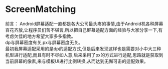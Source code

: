 # ScreenMatching
前言：
    Android屏幕适配一直都是各大公司最头疼的事情,由于Android机各种屏幕百花齐放,让程序员们苦不堪言,所以把自己屏幕适配方面的经验与大家分享一下,有考虑欠佳的地方希望大家多多指教。<br>
    dp与屏幕密度有关,px与屏幕密度无关。<br>
    最初我屏幕适配采用的是dp的适配方式,但是后来发现这样也是需要对小中大三种机型进行适配,而且有时不尽如人意,后来采用了px的方式进行适配,思路就是获取到当前屏幕的像素,来与模板UI进行比例转换,从而达到无懈可击的适配效果。

